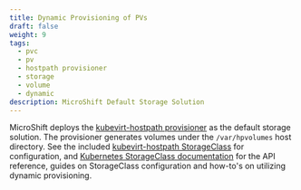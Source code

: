 ```yaml
---
title: Dynamic Provisioning of PVs
draft: false
weight: 9
tags:
  - pvc
  - pv
  - hostpath provisioner
  - storage
  - volume
  - dynamic
description: MicroShift Default Storage Solution
---
```


MicroShift deploys the [kubevirt-hostpath provisioner](https://github.com/kubevirt/hostpath-provisioner) as the default storage solution. The provisioner generates volumes under the `/var/hpvolumes` host directory. See the included [kubevirt-hostpath StorageClass](https://github.com/redhat-et/microshift/blob/main/assets/components/hostpath-provisioner/storageclass.yaml) for configuration, and [Kubernetes StorageClass documentation](https://kubernetes.io/docs/concepts/storage/storage-classes/#the-storageclass-resource) for the API reference, guides on StorageClass configuration and how-to's on utilizing dynamic provisioning.
